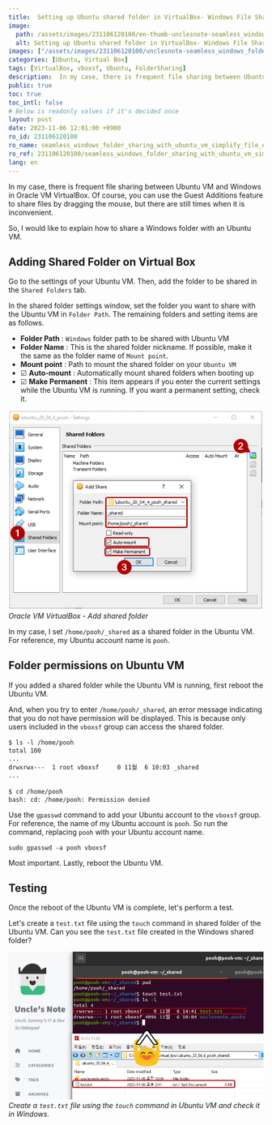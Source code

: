```yaml
---
title:  Setting up Ubuntu shared folder in VirtualBox- Windows File Sharing
image:
  path: /assets/images/231106120100/en-thumb-unclesnote-seamless_windows_folder_sharing_with_ubuntu_vm_simplify_file_exchange.png
  alt: Setting up Ubuntu shared folder in VirtualBox- Windows File Sharing
images: ["/assets/images/231106120100/unclesnote-seamless_windows_folder_sharing_with_ubuntu_vm_simplify_file_exchange-oracle_vm_virtualbox-add_shared_folder.png", "/assets/images/231106120100/unclesnote-seamless_windows_folder_sharing_with_ubuntu_vm_simplify_file_exchange-create_a_test.txt_file_using_the_touch_command_in_ubuntu_vm_and_check_it_in_windows.png"]
categories: [Ubuntu, Virtual Box]
tags: [VirtualBox, vboxsf, Ubuntu, FolderSharing]
description:  In my case, there is frequent file sharing between Ubuntu VM and Windows in Oracle VM VirtualBox. Of course, you can use the Guest Additions feature to share
public: true
toc: true
toc_intl: false
# Below is readonly values if it's decided once
layout: post
date: 2023-11-06 12:01:00 +0900
ro_id: 231106120100
ro_name: seamless_windows_folder_sharing_with_ubuntu_vm_simplify_file_exchange
ro_ref: 231106120100/seamless_windows_folder_sharing_with_ubuntu_vm_simplify_file_exchange
lang: en
---
```

In my case, there is frequent file sharing between Ubuntu VM and Windows in Oracle VM VirtualBox. Of course, you can use the Guest Additions feature to share files by dragging the mouse, but there are still times when it is inconvenient.  

So, I would like to explain how to share a Windows folder with an Ubuntu VM.  
## Adding Shared Folder on Virtual Box
Go to the settings of your Ubuntu VM. Then, add the folder to be shared in the `Shared Folders` tab.  

In the shared folder settings window, set the folder you want to share with the Ubuntu VM in `Folder Path`. The remaining folders and setting items are as follows.  
- **Folder Path** : `Windows` folder path to be shared with Ubuntu VM
- **Folder Name** : This is the shared folder nickname. If possible, make it the same as the folder name of `Mount point`.
- **Mount point** : Path to mount the shared folder on your `Ubuntu VM`
- ☑ **Auto-mount** : Automatically mount shared folders when booting up
- ☑ **Make Permanent** : This item appears if you enter the current settings while the Ubuntu VM is running. If you want a permanent setting, check it.


![Oracle VM VirtualBox - Add shared folder](/assets/images/231106120100/unclesnote-seamless_windows_folder_sharing_with_ubuntu_vm_simplify_file_exchange-oracle_vm_virtualbox-add_shared_folder.png)
_Oracle VM VirtualBox - Add shared folder_

In my case, I set `/home/pooh/_shared` as a shared folder in the Ubuntu VM.  For reference, my Ubuntu account name is `pooh`.  
## Folder permissions on Ubuntu VM
If you added a shared folder while the Ubuntu VM is running, first reboot the Ubuntu VM.  

And, when you try to enter `/home/pooh/_shared`, an error message indicating that you do not have permission will be displayed. This is because only users included in the `vboxsf` group can access the shared folder.  

```shell
$ ls -l /home/pooh
total 100
...
drwxrwx---  1 root vboxsf     0 11월  6 10:03 _shared
...

$ cd /home/pooh
bash: cd: /home/pooh: Permission denied

```
Use the `gpasswd` command to add your Ubuntu account to the `vboxsf` group. For reference, the name of my Ubuntu account is `pooh`. So run the command, replacing `pooh` with your Ubuntu account name.  

```shell
sudo gpasswd -a pooh vboxsf
```
Most important. Lastly, reboot the Ubuntu VM.  
## Testing
Once the reboot of the Ubuntu VM is complete, let's perform a test.  

Let's create a `test.txt` file using the `touch` command in shared folder of the Ubuntu VM. Can you see the `test.txt` file created in the Windows shared folder?  

![Create a `test.txt` file using the `touch` command in Ubuntu VM and check it in Windows.](/assets/images/231106120100/unclesnote-seamless_windows_folder_sharing_with_ubuntu_vm_simplify_file_exchange-create_a_test.txt_file_using_the_touch_command_in_ubuntu_vm_and_check_it_in_windows.png)
_Create a `test.txt` file using the `touch` command in Ubuntu VM and check it in Windows._

